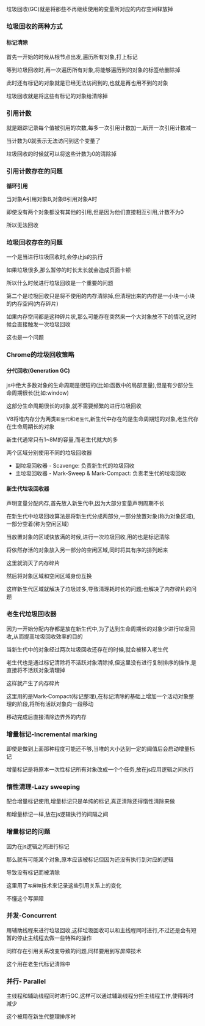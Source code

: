 垃圾回收(GC)就是将那些不再继续使用的变量所对应的内存空间释放掉

### 垃圾回收的两种方式

#### 标记清除

首先一开始的时候从根节点出发,遍历所有对象,打上标记

等到垃圾回收时,再一次遍历所有对象,将能够遍历到的对象的标签给删除掉

此时还有标记的对象就是已经无法访问到的,也就是再也用不到的对象

垃圾回收就是将这些有标记的对象给清除掉

### 引用计数

就是跟踪记录每个值被引用的次数,每多一次引用计数加一,断开一次引用计数减一

当计数为0就表示无法访问到这个变量了

垃圾回收的时候就可以将这些计数为0的清除掉

### 引用计数存在的问题

**循环引用**

当对象A引用对象B,对象B引用对象A时

即使没有两个对象都没有其他的引用,但是因为他们直接相互引用,计数不为0

所以无法回收

### 垃圾回收存在的问题

一个是当进行垃圾回收时,会停止js的执行

如果垃圾很多,那么暂停的时长太长就会造成页面卡顿

所以什么时候进行垃圾回收是一个重要的问题

第二个是垃圾回收只是将不使用的内存清除掉,但清理出来的内存是一小块一小块的内存空间(内存碎片)

如果内存空间都是这种碎片状,那么可能存在突然来一个大对象放不下的情况,这时候会直接触发一次垃圾回收

这也是一个问题

### Chrome的垃圾回收策略

#### 分代回收(Generation GC)

js中绝大多数对象的生命周期是很短的(比如:函数中的局部变量),但是有少部分生命周期很长(比如:window)

这部分生命周期很长的对象,就不需要频繁的进行垃圾回收

V8将堆内存分为两类`新生代`和`老生代`,新生代中存在的是生命周期短的对象,老生代存在生命周期长的对象

新生代通常只有1~8M的容量,而老生代就大的多

两个区域分别使用不同的垃圾回收器

- 副垃圾回收器 - Scavenge: 负责新生代的垃圾回收
- 主垃圾回收器 - Mark-Sweep & Mark-Compact: 负责老生代的垃圾回收

#### 新生代垃圾回收器

声明变量分配内存,首先放入新生代中,因为大部分变量声明周期不长

在新生代中垃圾回收算法是将新生代分成两部分,一部分放置对象(称为对象区域),一部分空着(称为空闲区域)

当放置对象的区域快放满的时候,进行一次垃圾回收,用的也是标记清除

将依然存活的对象放入另一部分的空闲区域,同时将其有序的排列起来

这里就消灭了内存碎片

然后将对象区域和空闲区域身份互换

这样新生代区域就解决了垃圾过多,导致清理耗时长的问题;也解决了内存碎片的问题

### 老生代垃圾回收器

因为一开始分配内存都是放在新生代中,为了达到生命周期长的对象少进行垃圾回收,从而提高垃圾回收效率的目的

当新生代中的对象经过两次垃圾回收还存在的时候,就会被移入老生代

老生代也是通过标记清除将不活跃对象清除掉,但这里没有进行复制排序的操作,是直接将不活跃对象清理掉

这样就产生了内存碎片

这里用的是Mark-Compact(标记整理),在标记清除的基础上增加一个活动对象整理的阶段,将所有活跃对象向一段移动

移动完成后直接清除边界外的内存

### 增量标记-Incremental marking

即使是做到上面那种程度可能还不够,当堆的大小达到一定的阈值后会启动增量标记

增量标记是将原本一次性标记所有对象改成一个个任务,放在js应用逻辑之间执行

### 惰性清理-Lazy sweeping

配合增量标记使用,增量标记只是单纯的标记,真正清除还得惰性清除来做

和增量标记一样,放在js逻辑执行的间隔之间

### 增量标记的问题

因为在js逻辑之间进行标记

那么就有可能某个对象,原本应该被标记但因为还没有执行到对应的逻辑

导致没有标记而被清除

这里用了`写屏障`技术来记录这些引用关系上的变化

不懂这个写屏障

### 并发-Concurrent

用辅助线程来进行垃圾回收,这样垃圾回收可以和主线程同时进行,不过还是会有短暂的停止主线程去做一些特殊的操作

同样存在引用关系改变导致的问题,同样要用到写屏障技术

这个用在老生代标记清除中

### 并行- Parallel

主线程和辅助线程同时进行GC,这样可以通过辅助线程分担主线程工作,使得耗时减少

这个被用在新生代整理排序时







